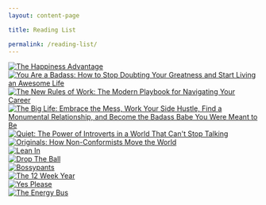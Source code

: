 ```yaml
---
layout: content-page

title: Reading List

permalink: /reading-list/
---
```


<section id="amReadingPage">
    <div class="bookRow">
      <div class="bookTile">
        <a href="http://amzn.to/2gmphGk" target="_blank">
          <img src="{{site.url}}/images/other/amReading/theHappinessAdvantage.jpg" alt="The Happiness Advantage" data-pin-nopin="true">
        </a>
      </div>
      <div class="bookTile">
        <a href="http://amzn.to/2t2eDpL" target="_blank">
          <img src="{{site.url}}/images/other/amReading/youAreABadass.jpg" alt="You Are a Badass: How to Stop Doubting Your Greatness and Start Living an Awesome Life" data-pin-nopin="true">
        </a>
      </div>
      <div class="bookTile">
        <a href="http://amzn.to/2tVbjjk" target="_blank">
          <img src="{{site.url}}/images/other/amReading/theNewRulesOfWork.jpg" alt="The New Rules of Work: The Modern Playbook for Navigating Your Career" data-pin-nopin="true">
        </a>
      </div>
      <div class="bookTile">
        <a href="http://amzn.to/2ulbjdu" target="_blank">
          <img src="{{site.url}}/images/other/amReading/theBigLife.jpg" alt="The Big Life: Embrace the Mess, Work Your Side Hustle, Find a Monumental Relationship, and Become the Badass Babe You Were Meant to Be" data-pin-nopin="true">
        </a>
      </div>
      <div class="bookTile">
        <a href="http://amzn.to/2tr1hTm" target="_blank">
          <img src="{{site.url}}/images/other/amReading/quiet.jpg" alt="Quiet: The Power of Introverts in a World That Can't Stop Talking" data-pin-nopin="true">
        </a>
      </div>
      <div class="bookTile">
        <a href="http://amzn.to/2ulx6BJ" target="_blank">
          <img src="{{site.url}}/images/other/amReading/nonconformistsMoveTheWorld.jpg" alt="Originals: How Non-Conformists Move the World" data-pin-nopin="true">
        </a>
      </div>
      <div class="bookTile">
        <a href="http://amzn.to/2hRFUKJ" target="_blank">
          <img src="{{site.url}}/images/other/amReading/leanIn.jpg" alt="Lean In" data-pin-nopin="true">
        </a>
      </div>
      <div class="bookTile">
        <a href="http://amzn.to/2hQUPob" target="_blank">
          <img src="{{site.url}}/images/other/amReading/dropTheBall.jpg" alt="Drop The Ball" data-pin-nopin="true">
        </a>
      </div>
      <div class="bookTile">
        <a href="http://amzn.to/2fy3kDP" target="_blank">
          <img src="{{site.url}}/images/other/amReading/bossypants.jpg" alt="Bossypants" data-pin-nopin="true">
        </a>
      </div>
      <div class="bookTile">
        <a href="http://amzn.to/2fy8QXe" target="_blank">
          <img src="{{site.url}}/images/other/amReading/the12WeekYear.jpg" alt="The 12 Week Year" data-pin-nopin="true">
        </a>
      </div>
      <div class="bookTile">
        <a href="http://amzn.to/2vM5sOY" target="_blank">
          <img src="{{site.url}}/images/other/amReading/yesPlease.jpg" alt="Yes Please" data-pin-nopin="true">
        </a>
      </div>
      <div class="bookTile">
        <a href="http://amzn.to/2uvqi5a" target="_blank">
          <img src="{{site.url}}/images/other/amReading/theEnergyBus.jpg" alt="The Energy Bus" data-pin-nopin="true">
        </a>
      </div>
    </div>
</section>